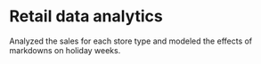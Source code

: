 # Retail data analytics
Analyzed the sales for each store type and modeled the effects of markdowns on holiday weeks.
